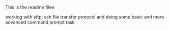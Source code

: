 This is the readme filee


working with sftp:
ssh file transfer protocol
and doing some basic and more advanced command prompt task

